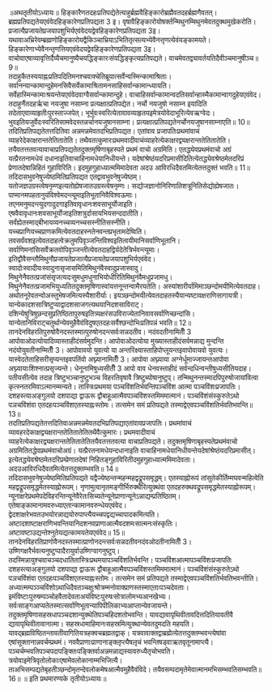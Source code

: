 

  
॥अथतृतीयोऽध्यायः॥ हिङ्कारैणतदहःप्रतिपद्येतेत्याहुर्ब्रह्मवैहिङ्कारोब्रह्मैवतदहर्ब्रह्मणैवतत्। ब्रह्मप्रतिपद्यतेयएवंवेदहिङ्कारेणप्रतिपद्यता 3 इ। वृषावैहिङ्कारोयोषर्क्तन्मिथुनम्मिथुनमेवतदुक्थमुखेकरोति। प्रजात्यैप्रजायतेप्रजयापशुभिर्यएवंवेदयद्वेवहिङ्कारेणप्रतिपद्यता 3इ। यथावाअभ्रिरेवम्ब्रह्मणोहिङ्कारोयद्वैकिञ्चाभ्रियाऽभितितृत्सत्यभ्येवैनत्तृणत्येवंयङ्कामयते। हिङ्कारेणाभ्येवैनन्तृणत्तियएवंवेदयद्वेवहिङ्कारेणप्रतिपद्यता 3इ। वाचोवाएषाव्यावृत्तिर्दैव्यैचमानुष्यैचयद्धिङ्कारःसंयद्धिङ्कृत्यप्रतिपद्यते। वाचमेवतद्व्यावर्तयतिदैवीञ्चमानुषीञ्च॥ 9॥  
तदाहुकैतस्ययाह्नःप्रतिपदितिमनश्चवाक्चेतिब्रूयात्सर्वेन्यस्मिन्कामाश्रिताः। सर्वानन्यान्कामान्दुहेमनसिवैसर्वेकामाश्रितामनसाहिसर्वान्कामान्ध्यायति। सर्वेहास्मिन्कामाःश्रयन्तेयएवंवेदवाग्वैसर्वान्कामान्दुहे। वाचाहिसर्वान्कामान्वदतिसर्वान्हास्मैकामान्वागदुहेयएवंवेद। तदाहुर्नैतदहर्ऋचा नयजुषा नसाम्ना प्रत्यक्षात्प्रतिपद्येत। नर्चो नयजुषो नसाम्न इयादिति तदेताएवाव्याहृतीःपुरस्ताज्जपेत्। भूर्भुवःस्वरित्येतावावव्याहृतयइमेत्रयोवेदाभूरित्येवऋग्वेदः। भुवइतियजुर्वेदःस्वरितिसामवेदस्तन्नर्चानयजुषानसाम्ना। प्रत्यक्षात्प्रतिपद्यतेनर्चोनयजुषानसाम्नाएति॥ 10॥  
तदितिप्रतिपद्यतेतत्तदितिवा अन्नमन्नमेवतदभिप्रतिपद्यत। एतांवाव प्रजापतिःप्रथमांवाचं व्याहरेदेकाक्षरान्ततेतितातेति। तथैवतत्कुमारःप्रथमवादीवाचंव्याहरेत्येकाक्षरद्व्यक्षरान्ततेतितातेति। तयैवतत्ततवत्यावाचाप्रतिपद्यतेतदुक्तमृषिणाबृहस्पते प्रथमं वाचो अग्रमिति। एतद्ध्येवप्रथमंवाचो अग्रं यत्प्रैरतनामधेयं दधानाइतिवाचाहिनामधेयानिधीयन्ते। यदेषांश्रेष्ठंयदरिप्रमासीदितित्येतद्ध्येवश्रेष्ठमेतदरिप्रं प्रेणातदेषान्निहितं गुहाविरिति। इदमुहगुहाध्यात्ममिमादेवता अदउ आविरधिदैवतमित्येतत्तदुक्तं भवति॥ 11॥  
तदिदासभुवनेषुज्येष्ठमितिप्रतिपद्यत एतद्वावभुवनेषुज्येष्ठम्। यतोजज्ञउग्रस्त्वेषनृम्णइत्यतोह्येषजातउग्रस्त्वेषनृम्णः। सद्योजज्ञानोनिरिणातिशत्रूनितिसेद्योह्येषजातः। पाप्मानमपहतानुयंविश्वेमदन्त्यूमाइतिभूतानिवैविश्वऊमाः। तएनमनुमदन्त्युदगादुदगाइतिवावृधानःशवसाभूर्योजाइति। एषवैवावृधानःशवसाभूर्योजाइतिशत्रुर्दासायभियसन्ददातीति। सर्वंह्येतस्माद्बीभायव्यनच्चव्यनच्चसस्नीतिसस्नीति। यच्चप्राणियच्चप्राणकमित्येवतदाहस्नतेनवन्तप्रभृतामदेष्विति। तवसर्वंवशइत्येवतदाहत्वेक्रतुमपिवृञ्जन्तिविश्वइतित्वयीमानिसर्वाणिभूतानि। सर्वाणिमनांसिसर्वेक्रतवोपिवृञ्जन्तीत्येवतदाहद्विर्यदेतेत्रिर्भवन्त्यूमाः। इतिद्वौवैसन्तौमिथुनौप्रजायतेप्रजात्यैप्रजायतेप्रजयापशुभिर्यएवंवेद। स्वादोःस्वादीयःस्वादुनासृजासमितिमिथुनंवैस्वादुप्रजास्वादु। मिथुनेनैवतत्प्रजांसंसृजत्यदःसुमधुमधुनाभियोधीरितिमिथुनंवैमधुप्रजामधु। मिथुनेनैवतत्प्रजामभियुध्यतितदुक्तमृषिणास्वांयत्तनून्तन्वामैरयतेति। अस्यांशारीर्यामिमाञ्छन्दोमयीमित्येवतदाह। अथोतनूरेवतन्वोअस्तुभेषजमित्यस्यैशारीर्याः। इयञ्छन्दोमयीत्येवतदाहतस्यैयान्यष्टावक्षराणिसागायत्री। यान्येकादशसात्रिष्टुप्याद्वादशसाजगत्यथयानिदशसाविराट्। दशिन्येषुत्रिषुछन्दसुप्रतिष्ठितापुरुषइतित्र्यक्षरंसउविराज्येतानिवावसर्वाणिच्छन्दांसि। यान्येतानिविराट्चतुर्थान्येवमुहैवैवंविदुषएतदहःसर्वैश्छन्दोभिःप्रतिपन्नं भवति॥ 12॥  
तानदेनविहरतिपुरुषोवैनदस्तस्मात्पुरुषोनदन्त्सर्वःसन्नदतीव। नदंवदतीनामितीँ 3 आपोवाओदत्योयादिव्यास्ताहीदंसर्वमुदन्ति। आपोवाओदत्योया मुख्यास्ताहीदंसर्वमन्नाद्य मुन्दन्ति नदंयोयुवतीनाम्मितीँ 3। आपोवावयो युवत्यो या अन्तरिक्ष्यास्ताहिपोप्लूयन्तइवापोवायवो युवत्यः। यास्वेदतेताहिसरीसृप्यन्तइवपतिंवो अघ्न्यानामितीँ 3। आपोवा अघ्न्याया अग्नेर्धूमाज्जायन्तआपोवा अघ्न्यायाःशिश्नात्प्रसृज्यन्ते। धेनूनामिषुध्यसीतीँ 3 आपो वाव धेनवस्ताहीदं सर्वन्दधिन्वन्तीषुध्यसीतियदाह। पतीयसीत्येव तदाह त्रिष्टुभञ्चानुष्टुभञ्च विहरतिवृषावै त्रिष्टुब्योषानुष्टुप्। तन्मिथुनन्तस्मादपिपुरुषोजायांवित्वा कृत्स्नतरमिवाऽत्मानम्मन्यते। तास्त्रिःप्रथमया पञ्चविंशतिर्भवन्तिपञ्चविंश आत्मा पञ्चविंशःप्रजापतिः। दशहस्त्याअङ्गुलयो दशपाद्या द्वाऊरू द्वौबाहूआत्मैवपञ्चविंशस्तमिममात्मानं। पञ्चविंशंसंस्कुरुतेऽथो पञचविंशंवा एतदहःपञ्चविंशएतस्याह्नःस्तोमः। तत्समेन समं प्रतिपद्यते तस्माद्वेएवपञ्चविंशतिर्भवतिभवन्ति॥13॥  
तदतिप्रतिपद्यतेतत्तदितिवाअन्नमन्नमेवतदभिप्रतिपद्याएतांवावप्रजापतिः। प्रथमांवाचं व्यावहरदेकाक्षद्व्यक्षरान्ततेतितातेतितथैवैत्कुमारः। प्रथमवादीवाचं व्याहरेत्येकाक्षरद्व्यक्षरान्ततेतितातेतितयैवतत्ततवत्या वाचाप्रतिपद्यते। तदुक्तमृषिणाबृहस्पतेप्रथमंवाचो अग्रमितितद्धेवप्रथमंवाचोअग्रं। यत्प्रैरतनामधेयन्दधानाइति वाचाहिनामधेयानिधीयन्तेयदेषांश्रेष्ठंयदरिप्रमासीत्। इत्येतद्ध्येवश्रेष्ठमेतदरिप्रम्प्रेणातदेषां निहितङ्गुहाविरितीदमुहगुहाध्यात्ममिमादेवताः। अदउआविरधिदैवतमित्येतत्तदुक्तम्भवति॥ 14॥  
तदिदासभुवनेषुज्येष्ठमितिप्रतिपद्यते यद्वैज्येष्ठन्तन्महन्महद्वद्रूपसमृद्धम्। एतस्याह्नोरूपं तांसुतेकीर्तिम्मघवन्महित्वेति महद्वद्रूपसमृद्धमेतस्याह्नोरूपम्। नृणामुत्वानृतमङ्गीर्भिरुक्थैरित्युक्थंवा एतदहरुक्थवद्रूपसमृद्धमेतस्याह्नोरूपम्। न्यूनाक्षरेप्रथमेपदेविहरन्तिन्यूनेवैरेतःसिच्यतेन्यूनेप्राणान्यूनेऽन्नाद्यम्प्रतिष्ठितम्। एतेषाङ्कामानामवरुध्याएतान्कामानवरुन्धेयएवंवेद। द्वेदशाक्षरेभवतउभयोरन्नाद्ययोरुपाप्त्यैयच्चपद्वद्यच्चापादकमित्यति। अष्टादशाष्टाक्षराणिभवन्तियानिदशनवप्राणाआत्मैवदशमःसात्मनःसंस्कृतिः। अष्टावष्टाउद्यन्तेश्नुतेयद्यत्कामयतेयएवंवेद॥ 15॥  
तानदेनविहरतिप्राणोवैनदस्तस्मात्प्राणोनदन्त्सर्वःसन्नदतीवनदंवओदतीनामितीँ 3। उष्णिगक्षरैर्भवत्यनुष्टुप्पादैरायुर्वाउष्णिग्वागनुष्टुप्। तदस्मिन्नायुश्चवाचञ्चदधातितास्त्रिःप्रथमयापञ्चविंशतिर्भवन्ति। पञ्चविंशआत्मापञ्चविंशःप्रजापतिः दशहस्त्याअङ्गुलयो दशपाद्या द्वाऊरू द्वौबाहूआत्मैवपञ्चविंशस्तमिममात्मानं। पञ्चविंशंसंस्कुरुतेऽथो पञचविंशंवा एतदहःपञ्चविंशएतस्याह्नःस्तोमः। तत्समेन समं प्रतिपद्यते तस्माद्वेएवपञ्चविंशतिर्भवतिभवन्तीति। अध्यात्मम्पञ्ञ्चविंशोऽथाधिदैवतञ्चक्षुःश्रोत्रम्मनोवाक्प्राणस्तस्माएताःपञ्चदेवताः। इमंविष्टाःपुरुषम्पञ्चोहवैतादेवताअयंविष्टःपुरुषःसोत्रालोमभ्यआनखेभ्यः। सर्वःसाङ्गआप्यतेतस्मात्सर्वाणिभूतान्यापिपीलिकाभ्यआप्तान्येवजायन्ते। तदुक्तमृषिणासहस्रधापञ्चदशान्युक्थेतिपञ्चहिदशतोभवन्ति। यावद्यावापृथिवीतावदित्तदितियावतीवै द्यावापृथिवीतावानात्मा। सहस्रधामाहिमानःसहस्रमित्युक्थान्येवतदुमदति महयति। यावद्ब्रह्मविष्ठितन्तावतीवागितियत्रहक्वचब्रह्मतद्वाक्। यत्रवावाक्तद्वाब्रह्मेत्येतत्तदुक्तम्भवन्त्येषांवा एषांसूक्तानान्नवर्चम्प्रथमं। नववैप्राणाःप्राणानाङ्क्लृप्त्यैषलृचं भवन्तिषड्वाऋतवृतूनामाप्त्यै। पञ्चर्चम्भवतिपञ्चपदापङ्क्तिःपङ्क्तिर्वाअन्नमन्नाद्यस्यावरुध्यैतृचोभवति। त्रयोवाइमेत्रिवृतोलोकाःएषामेवलोकानाम्मभिजित्यै। ताअभिसम्पद्यतेबृहतीञ्छन्दोमृतन्देवलोकमेषआत्मैवमुहैवैवंविदे। तयैवसम्पदामृतेमेवात्मानमभिसम्भवतिसम्भवति॥ 16॥ ॥ इति प्रथमारण्यके तृतीयोऽध्यायः॥  
